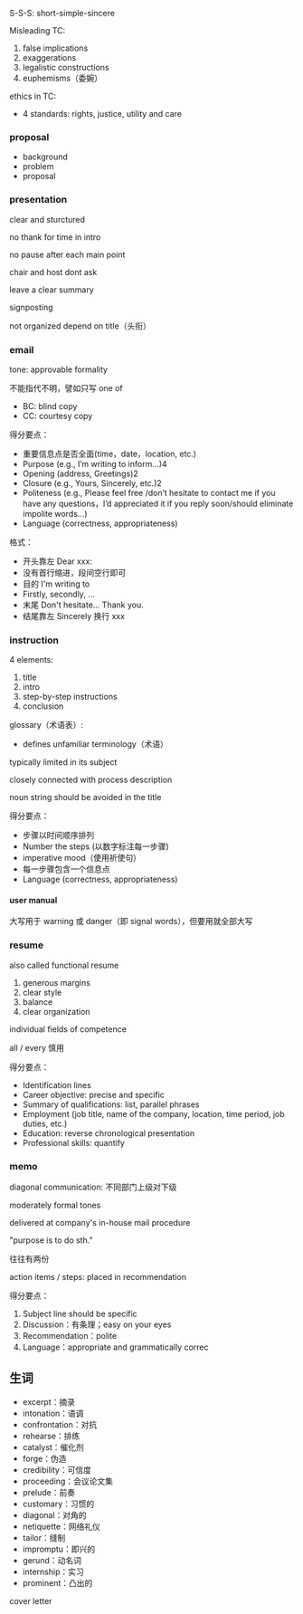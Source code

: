 
S-S-S: short-simple-sincere

Misleading TC:
1. false implications
2. exaggerations
3. legalistic constructions
4. euphemisms（委婉）

ethics in TC:
- 4 standards: rights, justice, utility and care

### proposal

- background
- problem
- proposal


### presentation

clear and sturctured

no thank for time in intro

no pause after each main point

chair and host dont ask

leave a clear summary

signposting

not organized depend on title（头衔）

### email

tone: approvable formality

不能指代不明，譬如只写 one of

- BC: blind copy
- CC: courtesy copy

得分要点：
- 重要信息点是否全面(time，date，location, etc.)
- Purpose (e.g., I’m writing to inform…)4
- Opening (address, Greetings)2
- Closure (e.g., Yours, Sincerely, etc.)2
- Politeness (e.g., Please feel free /don’t hesitate to contact me if you have any questions，I’d appreciated it if you reply soon/should eliminate impolite words...)
- Language (correctness, appropriateness) 

格式：
- 开头靠左 Dear xxx:
- 没有首行缩进，段间空行即可
- 目的 I'm writing to 
- Firstly, secondly, ...
- 末尾 Don't hesitate... Thank you.
- 结尾靠左 Sincerely 换行 xxx

### instruction

4 elements: 
1. title
2. intro
3. step-by-step instructions
4. conclusion

glossary（术语表）:
- defines unfamiliar terminology（术语）

typically limited in its subject

closely connected with process description

noun string should be avoided in the title

得分要点：
- 步骤以时间顺序排列
- Number the steps (以数字标注每一步骤)
- imperative mood（使用祈使句）
- 每一步骤包含一个信息点
- Language (correctness, appropriateness)

#### user manual

大写用于 warning 或 danger（即 signal words），但要用就全部大写

### resume

also called functional resume

1. generous margins
2. clear style
3. balance
4. clear organization

individual fields of competence

all / every 慎用

得分要点：
- Identification lines
- Career objective: precise and specific
- Summary of qualifications: list, parallel phrases
- Employment (job title, name of the company, location, time period, job duties, etc.)
- Education: reverse chronological presentation
- Professional skills: quantify

### memo

diagonal communication: 不同部门上级对下级

moderately formal tones

delivered at company's in-house mail procedure

"purpose is to do sth."

往往有两份

action items / steps: placed in recommendation

得分要点：
1. Subject line should be specific
2. Discussion：有条理；easy on your eyes
3. Recommendation：polite
4. Language：appropriate and grammatically correc

## 生词

- excerpt：摘录
- intonation：语调
- confrontation：对抗
- rehearse：排练
- catalyst：催化剂
- forge：伪造
- credibility：可信度
- proceeding：会议论文集
- prelude：前奏
- customary：习惯的
- diagonal：对角的
- netiquette：网络礼仪
- tailor：缝制
- impromptu：即兴的
- gerund：动名词
- internship：实习
- prominent：凸出的

cover letter